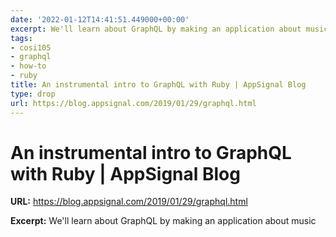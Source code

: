 ```yaml
---
date: '2022-01-12T14:41:51.449000+00:00'
excerpt: We'll learn about GraphQL by making an application about music
tags:
- cosi105
- graphql
- how-to
- ruby
title: An instrumental intro to GraphQL with Ruby | AppSignal Blog
type: drop
url: https://blog.appsignal.com/2019/01/29/graphql.html
---
```


# An instrumental intro to GraphQL with Ruby | AppSignal Blog

**URL:** https://blog.appsignal.com/2019/01/29/graphql.html

**Excerpt:** We'll learn about GraphQL by making an application about music
